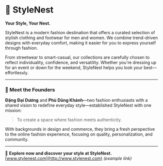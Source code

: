 # 👗 StyleNest

**Your Style, Your Nest.**

StyleNest is a modern fashion destination that offers a curated selection of stylish clothing and footwear for men and women. We combine trend-driven designs with everyday comfort, making it easier for you to express yourself through fashion.

From streetwear to smart-casual, our collections are carefully chosen to reflect individuality, confidence, and versatility. Whether you're dressing up for an event or down for the weekend, StyleNest helps you look your best—effortlessly.

---

### 👥 Meet the Founders

**Đặng Đại Dương** and **Phù Dũng Khánh**—two fashion enthusiasts with a shared vision to redefine everyday style—established StyleNest with one mission:  
> To create a space where fashion meets authenticity.

With backgrounds in design and commerce, they bring a fresh perspective to the online fashion experience, focusing on quality, personalization, and community.

---

🛒 **Explore now and discover your style at StyleNest.**  
[www.stylenest.com](http://www.stylenest.com) _(example link)_
